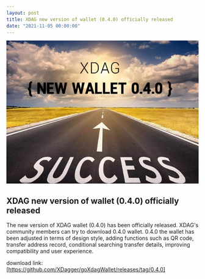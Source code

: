 ```yaml
---
layout: post
title: XDAG new version of wallet (0.4.0) officially released
date: "2021-11-05 00:00:00"
---
```


![newWallet image](/assets/images/posts/newWallet.jpg)  

## XDAG new version of wallet (0.4.0) officially released


The new version of XDAG wallet (0.4.0) has been officially released. 
XDAG's community members can try to download 0.4.0 wallet. 0.4.0 the wallet has been adjusted in terms of design style, adding functions such as QR code, transfer address record, conditional searching transfer details, improving compatibility and user experience.

download link: [https://github.com/XDagger/goXdagWallet/releases/tag/0.4.0]
